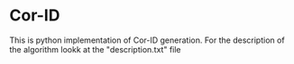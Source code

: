# Cor-ID

This is python implementation of Cor-ID generation. For the description of the algorithm lookk at the "description.txt" file